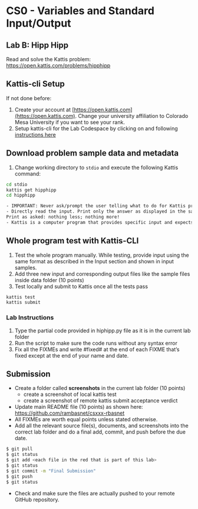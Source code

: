 # CS0 - Variables and Standard Input/Output

## Lab B: Hipp Hipp

Read and solve the Kattis problem: https://open.kattis.com/problems/hipphipp

## Kattis-cli Setup

If not done before:

1. Create your account at [https://open.kattis.com](https://open.kattis.com). Change your university affiliation to Colorado Mesa University if you want to see your rank.
2. Setup kattis-cli for the Lab Codespace by clicking on and following [instructions here](https://coloradomesa365-my.sharepoint.com/:w:/g/personal/rbasnet_coloradomesa_edu/ESYiqurabGZJrIKmpCT4FnEBcw25QfcGjk_HK5PnRYbveA?e=xVLbe9)

## Download problem sample data and metadata

1. Change working directory to `stdio` and execute the following Kattis command:

```bash
cd stdio
kattis get hipphipp
cd hipphipp
```

```txt
- IMPORTANT: Never ask/prompt the user telling what to do for Kattis problems. Kattis knows what to enter.
- Directly read the input. Print only the answer as displayed in the sample output.
Print as asked: nothing less; nothing more!
- Kattis is a computer program that provides specific input and expects exact output – to a space to give the correct verdict.
```

## Whole program test with Kattis-CLI

1. Test the whole program manually. While testing, provide input using the same format as described in the Input section and shown in input samples.
2. Add three new input and corresponding output files like the sample files inside data folder (10 points)
3. Test locally and submit to Kattis once all the tests pass

```bash
kattis test
kattis submit
```

### Lab Instructions

1. Type the partial code provided in hiphipp.py file as it is in the current lab folder
2. Run the script to make sure the code runs without any syntax error
3. Fix all the FIXMEs and write #fixed# at the end of each FIXME that’s fixed except at the end of your name and date.

## Submission

- Create a folder called **screenshots** in the current lab folder (10 points)
  - create a screenshot of local kattis test
  - create a screenshot of remote kattis submit acceptance verdict
- Update main README file (10 points) as shown here: https://github.com/rambasnet/csxxx-rbasnet
- All FIXMEs are worth equal points unless stated otherwise.
- Add all the relevant source file(s), documents, and screenshots into the correct lab folder and do a final add, commit, and push before the due date.

```bash
$ git pull
$ git status
$ git add <each file in the red that is part of this lab>
$ git status
$ git commit -m "Final Submission"
$ git push
$ git status
```

- Check and make sure the files are actually pushed to your remote GitHub repository.
